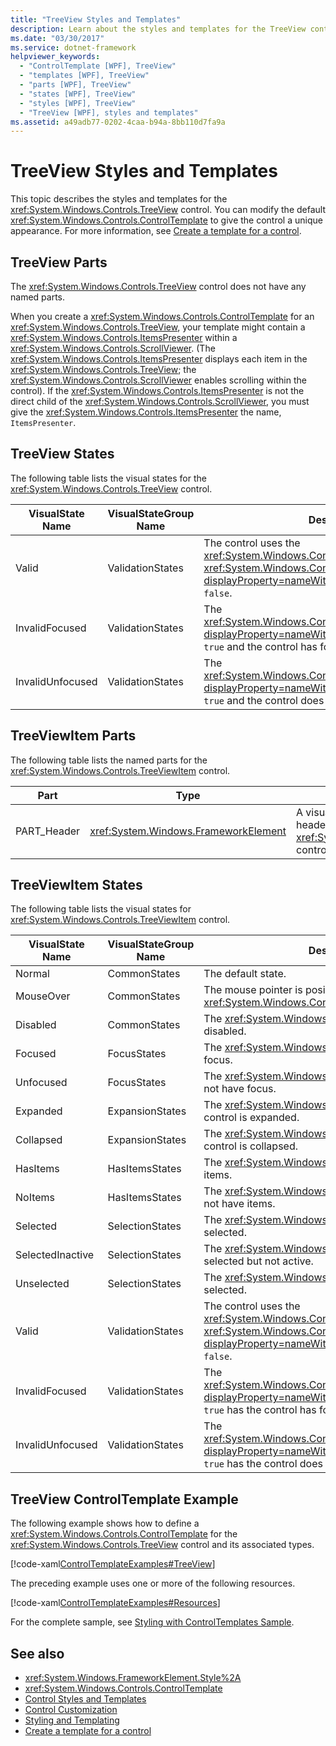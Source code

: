 ```yaml
---
title: "TreeView Styles and Templates"
description: Learn about the styles and templates for the TreeView control allowing you to modify the default ControlTemplate to give the control a unique appearance. 
ms.date: "03/30/2017"
ms.service: dotnet-framework
helpviewer_keywords: 
  - "ControlTemplate [WPF], TreeView"
  - "templates [WPF], TreeView"
  - "parts [WPF], TreeView"
  - "states [WPF], TreeView"
  - "styles [WPF], TreeView"
  - "TreeView [WPF], styles and templates"
ms.assetid: a49adb77-0202-4caa-b94a-8bb110d7fa9a
---
```

# TreeView Styles and Templates

This topic describes the styles and templates for the <xref:System.Windows.Controls.TreeView> control. You can modify the default <xref:System.Windows.Controls.ControlTemplate> to give the control a unique appearance. For more information, see [Create a template for a control](how-to-create-apply-template.md).

## TreeView Parts

The <xref:System.Windows.Controls.TreeView> control does not have any named parts.

When you create a <xref:System.Windows.Controls.ControlTemplate> for an <xref:System.Windows.Controls.TreeView>, your template might contain a <xref:System.Windows.Controls.ItemsPresenter> within a <xref:System.Windows.Controls.ScrollViewer>. (The <xref:System.Windows.Controls.ItemsPresenter> displays each item in the <xref:System.Windows.Controls.TreeView>; the <xref:System.Windows.Controls.ScrollViewer> enables scrolling within the control).  If the <xref:System.Windows.Controls.ItemsPresenter> is not the direct child of the <xref:System.Windows.Controls.ScrollViewer>, you must give the <xref:System.Windows.Controls.ItemsPresenter> the name, `ItemsPresenter`.

## TreeView States

The following table lists the visual states for the <xref:System.Windows.Controls.TreeView> control.

|VisualState Name|VisualStateGroup Name|Description|
|-|-|-|
|Valid|ValidationStates|The control uses the <xref:System.Windows.Controls.Validation> class and the <xref:System.Windows.Controls.Validation.HasError%2A?displayProperty=nameWithType> attached property is `false`.|
|InvalidFocused|ValidationStates|The <xref:System.Windows.Controls.Validation.HasError%2A?displayProperty=nameWithType> attached property is `true` and the control has focus.|
|InvalidUnfocused|ValidationStates|The <xref:System.Windows.Controls.Validation.HasError%2A?displayProperty=nameWithType> attached property is `true` and the control does not have focus.|

## TreeViewItem Parts

The following table lists the named parts for the <xref:System.Windows.Controls.TreeViewItem> control.

|Part|Type|Description|
|----------|----------|-----------------|
|PART_Header|<xref:System.Windows.FrameworkElement>|A visual element that contains the header content of the <xref:System.Windows.Controls.TreeView> control.|

## TreeViewItem States

The following table lists the visual states for <xref:System.Windows.Controls.TreeViewItem> control.

|VisualState Name|VisualStateGroup Name|Description|
|----------------------|---------------------------|-----------------|
|Normal|CommonStates|The default state.|
|MouseOver|CommonStates|The mouse pointer is positioned over the <xref:System.Windows.Controls.TreeViewItem>.|
|Disabled|CommonStates|The <xref:System.Windows.Controls.TreeViewItem> is disabled.|
|Focused|FocusStates|The <xref:System.Windows.Controls.TreeViewItem> has focus.|
|Unfocused|FocusStates|The <xref:System.Windows.Controls.TreeViewItem> does not have focus.|
|Expanded|ExpansionStates|The <xref:System.Windows.Controls.TreeViewItem> control is expanded.|
|Collapsed|ExpansionStates|The <xref:System.Windows.Controls.TreeViewItem> control is collapsed.|
|HasItems|HasItemsStates|The <xref:System.Windows.Controls.TreeViewItem> has items.|
|NoItems|HasItemsStates|The <xref:System.Windows.Controls.TreeViewItem> does not have items.|
|Selected|SelectionStates|The <xref:System.Windows.Controls.TreeViewItem> is selected.|
|SelectedInactive|SelectionStates|The <xref:System.Windows.Controls.TreeViewItem> is selected but not active.|
|Unselected|SelectionStates|The <xref:System.Windows.Controls.TreeViewItem> is not selected.|
|Valid|ValidationStates|The control uses the <xref:System.Windows.Controls.Validation> class and the <xref:System.Windows.Controls.Validation.HasError%2A?displayProperty=nameWithType> attached property is `false`.|
|InvalidFocused|ValidationStates|The <xref:System.Windows.Controls.Validation.HasError%2A?displayProperty=nameWithType> attached property is `true` has the control has focus.|
|InvalidUnfocused|ValidationStates|The <xref:System.Windows.Controls.Validation.HasError%2A?displayProperty=nameWithType> attached property is `true` has the control does not have focus.|

## TreeView ControlTemplate Example

The following example shows how to define a <xref:System.Windows.Controls.ControlTemplate> for the <xref:System.Windows.Controls.TreeView> control and its associated types.

[!code-xaml[ControlTemplateExamples#TreeView](~/samples/snippets/csharp/VS_Snippets_Wpf/ControlTemplateExamples/CS/resources/treeview.xaml#treeview)]

The preceding example uses one or more of the following resources.

[!code-xaml[ControlTemplateExamples#Resources](~/samples/snippets/csharp/VS_Snippets_Wpf/ControlTemplateExamples/CS/resources/shared.xaml#resources)]

For the complete sample, see [Styling with ControlTemplates Sample](https://github.com/Microsoft/WPF-Samples/tree/master/Styles%20&%20Templates/IntroToStylingAndTemplating).

## See also

- <xref:System.Windows.FrameworkElement.Style%2A>
- <xref:System.Windows.Controls.ControlTemplate>
- [Control Styles and Templates](control-styles-and-templates.md)
- [Control Customization](control-customization.md)
- [Styling and Templating](styles-templates-overview.md)
- [Create a template for a control](how-to-create-apply-template.md)
